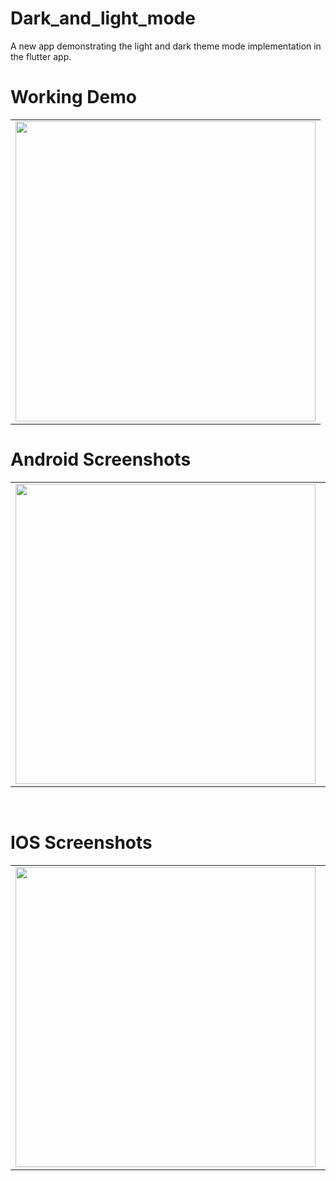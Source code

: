 # Dark_and_light_mode

A new app demonstrating the light and dark theme mode implementation in the flutter app.

# Working Demo
 
  <table>
  <tr>
  <td><img src="https://github.com/MarvelApps-Flutter/flutter_dark_mode/blob/master/working_demo/dark_and_light_theme.gif" height="480px"></td>
    </tr>
  </table>
    

# Android Screenshots

<table>
  <tr>
    <td><img src="https://github.com/MarvelApps-Flutter/flutter_dark_mode/blob/master/screenshots/android/android1.png" height="480px"></td>
    <td><img src="https://github.com/MarvelApps-Flutter/flutter_dark_mode/blob/master/screenshots/android/android2.png" height="480px"></td>
  </tr>
 </table>

</br>

# IOS Screenshots

<table>
  <tr>
    <td><img src="https://github.com/MarvelApps-Flutter/flutter_dark_mode/blob/master/screenshots/ios/ios1.png" height="480px"></td>
    <td><img src="https://github.com/MarvelApps-Flutter/flutter_dark_mode/blob/master/screenshots/ios/ios2.png" height="480px"></td>
  </tr>
 </table>
 

 
 
